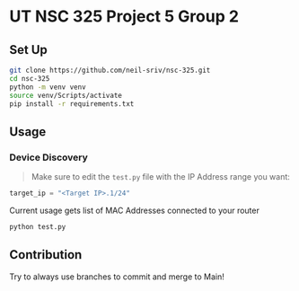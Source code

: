 # UT NSC 325 Project 5 Group 2
## Set Up
```bash
git clone https://github.com/neil-sriv/nsc-325.git
cd nsc-325
python -m venv venv
source venv/Scripts/activate
pip install -r requirements.txt
```
## Usage
### Device Discovery
> Make sure to edit the `test.py` file with the IP Address range you want:
```python
target_ip = "<Target IP>.1/24"
```
Current usage gets list of MAC Addresses connected to your router
```bash
python test.py
```

## Contribution
Try to always use branches to commit and merge to Main!